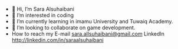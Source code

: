 - 👋 Hi, I’m Sara Alsuhaibani
- 👀 I’m interested in coding
- 🌱 I’m currently learning in imamu University and Tuwaiq Academy.
- 💞️ I’m looking to collaborate on game development.
-  How to reach my E-mail
sara.allsuhaibani@gmail.com 
LinkedIn
http://linkedin.com/in/saraalsuhaibani

<!---
Sara-331/Sara-331 is a ✨ special ✨ repository because its `README.md` (this file) appears on your GitHub profile.
You can click the Preview link to take a look at your changes.
--->

